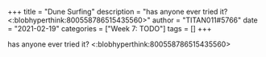 +++
title = "Dune Surfing"
description = "has anyone ever tried it? <:blobhyperthink:800558786515435560>"
author = "TITAN011#5766"
date = "2021-02-19"
categories = ["Week 7: TODO"]
tags = []
+++

has anyone ever tried it? <:blobhyperthink:800558786515435560>
